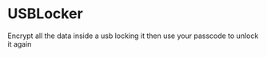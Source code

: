 # USBLocker
 Encrypt all the data inside a usb locking it then use your passcode to unlock it again
